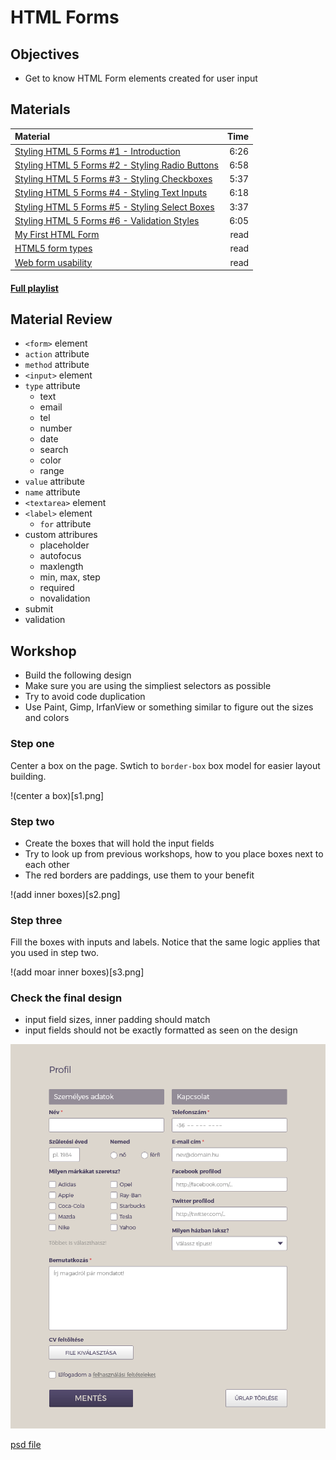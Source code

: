 # HTML Forms

## Objectives
- Get to know HTML Form elements created for user input

## Materials
| Material | Time |
|:---------|-----:|
| [Styling HTML 5 Forms #1 - Introduction](https://www.youtube.com/watch?v=HiHHvTcHiEk) | 6:26 |
| [Styling HTML 5 Forms #2 - Styling Radio Buttons](https://www.youtube.com/watch?v=hOU4Aqci2zs) | 6:58 |
| [Styling HTML 5 Forms #3 - Styling Checkboxes](https://www.youtube.com/watch?v=9mW9RDMF-wU) | 5:37 |
| [Styling HTML 5 Forms #4 - Styling Text Inputs](https://www.youtube.com/watch?v=3Bhrx2DumvI) | 6:18 |
| [Styling HTML 5 Forms #5 - Styling Select Boxes](https://www.youtube.com/watch?v=IPtyr11fjcI) | 3:37 |
| [Styling HTML 5 Forms #6 - Validation Styles](https://www.youtube.com/watch?v=nO94Y1YgQUo) | 6:05 |
| [My First HTML Form](https://developer.mozilla.org/en-US/docs/Web/Guide/HTML/Forms/My_first_HTML_form) | read |
| [HTML5 form types](https://css-tricks.com/video-screencasts/99-overview-of-html5-forms-types-attributes-and-elements/) | read |
| [Web form usability](http://www.smashingmagazine.com/2011/11/extensive-guide-web-form-usability/) | read |

#### [Full playlist](https://www.youtube.com/playlist?list=PL4cUxeGkcC9g5_p_BVUGWykHfqx6bb7qK)

## Material Review
 - `<form>` element
 - `action` attribute
 - `method` attribute
 - `<input>` element
 - `type` attribute
   - text
   - email
   - tel
   - number
   - date
   - search
   - color
   - range
 - `value` attribute
 - `name` attribute
 - `<textarea>` element
 - `<label>` element
   - `for` attribute
 - custom attribures
   - placeholder
   - autofocus
   - maxlength
   - min, max, step
   - required
   - novalidation
 - submit
 - validation

## Workshop
 - Build the following design
 - Make sure you are using the simpliest selectors as possible
 - Try to avoid code duplication
 - Use Paint, Gimp, IrfanView or something similar to figure out the sizes and colors

### Step one

Center a box on the page. Swtich to `border-box` box model for easier layout building.

!(center a box)[s1.png]

### Step two

 - Create the boxes that will hold the input fields
 - Try to look up from previous workshops, how to you place boxes next to each other
 - The red borders are paddings, use them to your benefit

!(add inner boxes)[s2.png]

### Step three

Fill the boxes with inputs and labels. Notice that the same logic applies that you used in step two.

!(add moar inner boxes)[s3.png]

### Check the final design

 - input field sizes, inner padding should match
 - input fields should not be exactly formatted as seen on the design

![first problem](1.png)

[psd file](form.psd)
